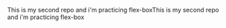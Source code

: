 This is my second repo and i'm practicing flex-boxThis is my second repo and i'm practicing flex-box
